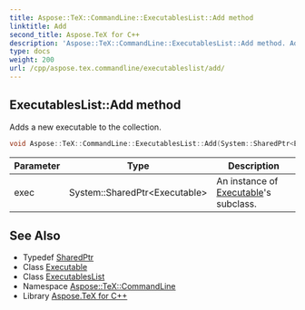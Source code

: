 ```yaml
---
title: Aspose::TeX::CommandLine::ExecutablesList::Add method
linktitle: Add
second_title: Aspose.TeX for C++
description: 'Aspose::TeX::CommandLine::ExecutablesList::Add method. Adds a new executable to the collection in C++.'
type: docs
weight: 200
url: /cpp/aspose.tex.commandline/executableslist/add/
---
```

## ExecutablesList::Add method


Adds a new executable to the collection.

```cpp
void Aspose::TeX::CommandLine::ExecutablesList::Add(System::SharedPtr<Executable> exec)
```


| Parameter | Type | Description |
| --- | --- | --- |
| exec | System::SharedPtr\<Executable\> | An instance of [Executable](../../executable/)'s subclass. |

## See Also

* Typedef [SharedPtr](../../../system/sharedptr/)
* Class [Executable](../../executable/)
* Class [ExecutablesList](../)
* Namespace [Aspose::TeX::CommandLine](../../)
* Library [Aspose.TeX for C++](../../../)

